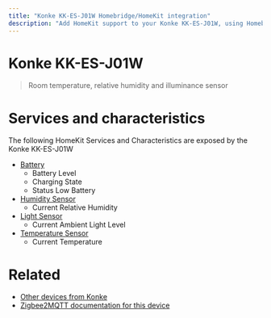 ```yaml
---
title: "Konke KK-ES-J01W Homebridge/HomeKit integration"
description: "Add HomeKit support to your Konke KK-ES-J01W, using Homebridge, Zigbee2MQTT and homebridge-z2m."
---
```

<!---
This file has been GENERATED using src/docgen/docgen.ts
DO NOT EDIT THIS FILE MANUALLY!
-->
# Konke KK-ES-J01W
> Room temperature, relative humidity and illuminance sensor


# Services and characteristics
The following HomeKit Services and Characteristics are exposed by
the Konke KK-ES-J01W

* [Battery](../../battery.md)
  * Battery Level
  * Charging State
  * Status Low Battery
* [Humidity Sensor](../../sensors.md)
  * Current Relative Humidity
* [Light Sensor](../../sensors.md)
  * Current Ambient Light Level
* [Temperature Sensor](../../sensors.md)
  * Current Temperature


# Related
* [Other devices from Konke](../index.md#konke)
* [Zigbee2MQTT documentation for this device](https://www.zigbee2mqtt.io/devices/KK-ES-J01W.html)